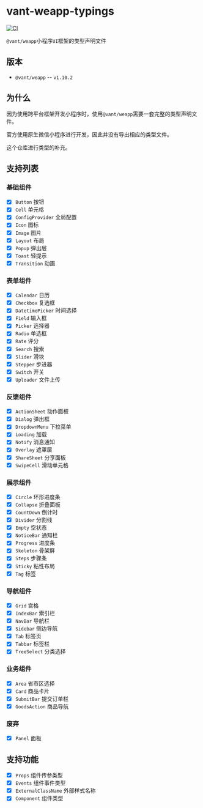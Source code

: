 # vant-weapp-typings

[![CI](https://github.com/fanhaoyuan/vant-weapp-typings/actions/workflows/ci.yml/badge.svg)](https://github.com/fanhaoyuan/vant-weapp-typings/actions/workflows/ci.yml)

`@vant/weapp`小程序`UI`框架的类型声明文件

## 版本

-   `@vant/weapp` -- `v1.10.2`

## 为什么

因为使用跨平台框架开发小程序时，使用`@vant/weapp`需要一套完整的类型声明文件。

官方使用原生微信小程序进行开发，因此并没有导出相应的类型文件。

这个仓库进行类型的补充。

## 支持列表

### 基础组件

-   [x] `Button` 按钮
-   [x] `Cell` 单元格
-   [x] `ConfigProvider` 全局配置
-   [x] `Icon` 图标
-   [x] `Image` 图片
-   [x] `Layout` 布局
-   [x] `Popup` 弹出层
-   [x] `Toast` 轻提示
-   [x] `Transition` 动画

### 表单组件

-   [x] `Calendar` 日历
-   [x] `Checkbox` 复选框
-   [x] `DatetimePicker` 时间选择
-   [x] `Field` 输入框
-   [x] `Picker` 选择器
-   [x] `Radio` 单选框
-   [x] `Rate` 评分
-   [x] `Search` 搜索
-   [x] `Slider` 滑块
-   [x] `Stepper` 步进器
-   [x] `Switch` 开关
-   [x] `Uploader` 文件上传

### 反馈组件

-   [x] `ActionSheet` 动作面板
-   [x] `Dialog` 弹出框
-   [x] `DropdownMenu` 下拉菜单
-   [x] `Loading` 加载
-   [x] `Notify` 消息通知
-   [x] `Overlay` 遮罩层
-   [x] `ShareSheet` 分享面板
-   [x] `SwipeCell` 滑动单元格

### 展示组件

-   [x] `Circle` 环形进度条
-   [x] `Collapse` 折叠面板
-   [x] `CountDown` 倒计时
-   [x] `Divider` 分割线
-   [x] `Empty` 空状态
-   [x] `NoticeBar` 通知栏
-   [x] `Progress` 进度条
-   [x] `Skeleton` 骨架屏
-   [x] `Steps` 步骤条
-   [x] `Sticky` 粘性布局
-   [x] `Tag` 标签

### 导航组件

-   [x] `Grid` 宫格
-   [x] `IndexBar` 索引栏
-   [x] `NavBar` 导航栏
-   [x] `Sidebar` 侧边导航
-   [x] `Tab` 标签页
-   [x] `Tabbar` 标签栏
-   [x] `TreeSelect` 分类选择

### 业务组件

-   [x] `Area` 省市区选择
-   [x] `Card` 商品卡片
-   [x] `SubmitBar` 提交订单栏
-   [x] `GoodsAction` 商品导航

### 废弃

-   [x] `Panel` 面板

## 支持功能

-   [x] `Props` 组件传参类型
-   [x] `Events` 组件事件类型
-   [x] `ExternalClassName` 外部样式名称
-   [x] `Component` 组件类型
